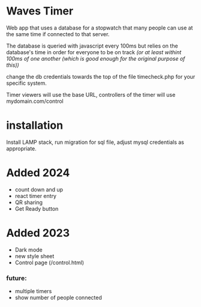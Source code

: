 # Waves Timer
Web app that uses a database for a stopwatch that many people can use at the same time if connected to that server.

The database is queried with javascript every 100ms but relies on the database's time in order for everyone to be on track 
*(or at least withint 100ms of one another (which is good enough for the original purpose of this))*

change the db credentials towards the top of the file timecheck.php for your specific system.

Timer viewers will use the base URL, controllers of the timer will use mydomain.com/control

# installation
Install LAMP stack, run migration for sql file, adjust mysql credentials as appropriate.

# Added 2024
+ count down and up
+ react timer entry
+ QR sharing
+ Get Ready button
  
# Added 2023
+ Dark mode
+ new style sheet
+ Control page (/control.html)

### future:
+ multiple timers
+ show number of people connected



